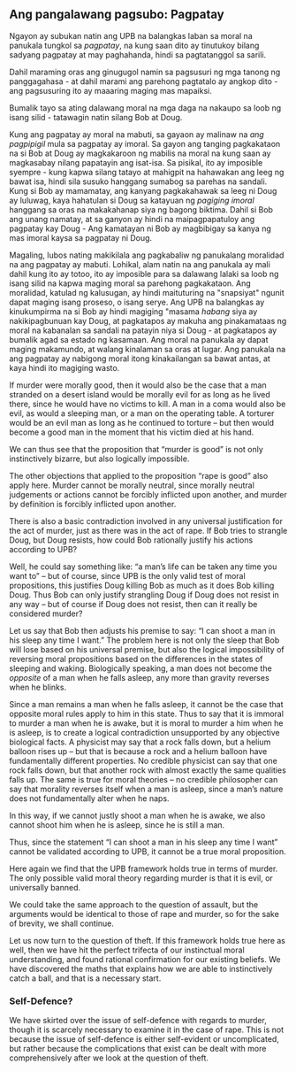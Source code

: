 ## Ang pangalawang pagsubo: Pagpatay

Ngayon ay subukan natin ang UPB na balangkas laban sa moral na panukala tungkol sa *pagpatay*, na kung saan dito ay tinutukoy bilang sadyang pagpatay at may paghahanda, hindi sa pagtatanggol sa sarili.

Dahil maraming oras ang ginugugol namin sa pagsusuri ng mga tanong ng panggagahasa - at dahil marami ang parehong pagtatalo ay angkop dito - ang pagsusuring ito ay maaaring maging mas mapaiksi.

Bumalik tayo sa ating dalawang moral na mga daga na nakaupo sa loob ng isang silid - tatawagin natin silang Bob at Doug.

Kung ang pagpatay ay moral na mabuti, sa gayaon ay malinaw na *ang pagpipigil* mula sa pagpatay ay imoral. Sa gayon ang tanging pagkakataon na si Bob at Doug ay magkakaroon ng mabilis na moral na kung saan ay magkasabay nilang papatayin ang isat-isa. Sa pisikal, ito ay imposible syempre - kung kapwa silang tatayo at mahigpit na hahawakan ang leeg ng bawat isa, hindi sila susuko hanggang sumabog sa parehas na sandali. Kung si Bob ay mamamatay, ang kanyang pagkakahawak sa leeg ni Doug ay luluwag, kaya hahatulan si Doug sa katayuan ng *pagiging imoral* hanggang sa oras na makakahanap siya ng bagong biktima. Dahil si Bob ang unang namatay, at sa ganyon ay hindi na maipagpapatuloy ang pagpatay kay Doug - Ang kamatayan ni Bob ay magbibigay sa kanya ng mas imoral kaysa sa pagpatay ni Doug.

Magaling, lubos nating makikilala ang pagkabaliw ng panukalang moralidad na ang pagpatay ay mabuti. Lohikal, alam natin na ang panukala ay mali dahil kung ito ay totoo, ito ay imposible para sa dalawang lalaki sa loob ng isang silid na kapwa maging moral sa parehong pagkakataon. Ang moralidad, katulad ng kalusugan, ay hindi maituturing na "snapsiyat" ngunit dapat maging isang proseso, o isang serye. Ang UPB na balangkas ay kinukumpirma na si Bob ay hindi magiging "masama *habang* siya ay nakikipagbunuan kay Doug, at pagkatapos ay makuha ang pinakamataas ng moral na kabanalan sa sandali na patayin niya si Doug - at pagkatapos ay bumalik agad sa estado ng kasamaan. Ang moral na panukala ay dapat maging makamundo, at walang kinalaman sa oras at lugar. Ang panukala na ang pagpatay ay nabigong moral itong kinakailangan sa bawat antas, at kaya hindi ito magiging wasto.

If murder were morally good, then it would also be the case that a man stranded on a desert island would be morally evil for as long as he lived there, since he would have no victims to kill. A man in a coma would also be evil, as would a sleeping man, or a man on the operating table. A torturer would be an evil man as long as he continued to torture – but then would become a good man in the moment that his victim died at his hand.

We can thus see that the proposition that “murder is good” is not only instinctively bizarre, but also logically impossible.

The other objections that applied to the proposition “rape is good” also apply here. Murder cannot be morally neutral, since morally neutral judgements or actions cannot be forcibly inflicted upon another, and murder by definition is forcibly inflicted upon another.

There is also a basic contradiction involved in any universal justification for the act of murder, just as there was in the act of rape. If Bob tries to strangle Doug, but Doug resists, how could Bob rationally justify his actions according to UPB?

Well, he could say something like: “a man’s life can be taken any time you want to” – but of course, since UPB is the only valid test of moral propositions, this justifies Doug killing Bob as much as it does Bob killing Doug. Thus Bob can only justify strangling Doug if Doug does not resist in any way – but of course if Doug does not resist, then can it really be considered murder?

Let us say that Bob then adjusts his premise to say: “I can shoot a man in his sleep any time I want.” The problem here is not only the sleep that Bob will lose based on his universal premise, but also the logical impossibility of reversing moral propositions based on the differences in the states of sleeping and waking. Biologically speaking, a man does not become the *opposite* of a man when he falls asleep, any more than gravity reverses when he blinks.

Since a man remains a man when he falls asleep, it cannot be the case that opposite moral rules apply to him in this state. Thus to say that it is immoral to murder a man when he is awake, but it is moral to murder a him when he is asleep, is to create a logical contradiction unsupported by any objective biological facts. A physicist may say that a rock falls down, but a helium balloon rises up – but that is because a rock and a helium balloon have fundamentally different properties. No credible physicist can say that one rock falls down, but that another rock with almost exactly the same qualities falls up. The same is true for moral theories – no credible philosopher can say that morality reverses itself when a man is asleep, since a man’s nature does not fundamentally alter when he naps.

In this way, if we cannot justly shoot a man when he is awake, we also cannot shoot him when he is asleep, since he is still a man.

Thus, since the statement “I can shoot a man in his sleep any time I want” cannot be validated according to UPB, it cannot be a true moral proposition.

Here again we find that the UPB framework holds true in terms of murder. The only possible valid moral theory regarding murder is that it is evil, or universally banned.

We could take the same approach to the question of assault, but the arguments would be identical to those of rape and murder, so for the sake of brevity, we shall continue.

Let us now turn to the question of theft. If this framework holds true here as well, then we have hit the perfect trifecta of our instinctual moral understanding, and found rational confirmation for our existing beliefs. We have discovered the maths that explains how we are able to instinctively catch a ball, and that is a necessary start.

### Self-Defence?

We have skirted over the issue of self-defence with regards to murder, though it is scarcely necessary to examine it in the case of rape. This is not because the issue of self-defence is either self-evident or uncomplicated, but rather because the complications that exist can be dealt with more comprehensively after we look at the question of theft.
